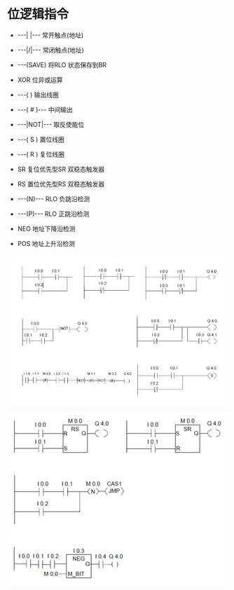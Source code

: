 # 位逻辑指令

-   ---| |--- 常开触点(地址)
-   ---|/|--- 常闭触点(地址)
-   ---(SAVE) 将RLO 状态保存到BR
-   XOR 位异或运算
-   ---( ) 输出线圈
-   ---( # )--- 中间输出
-   ---|NOT|--- 取反使能位


-   ---( S ) 置位线圈
-   ---( R ) 复位线圈
-   SR 复位优先型SR 双稳态触发器
-   RS 置位优先型RS 双稳态触发器


-   ---(N)--- RLO 负跳沿检测
-   ---(P)--- RLO 正跳沿检测
-   NEG 地址下降沿检测
-   POS 地址上升沿检测

![示例](image/位逻辑1.png)

![示例](image/位逻辑2.png)